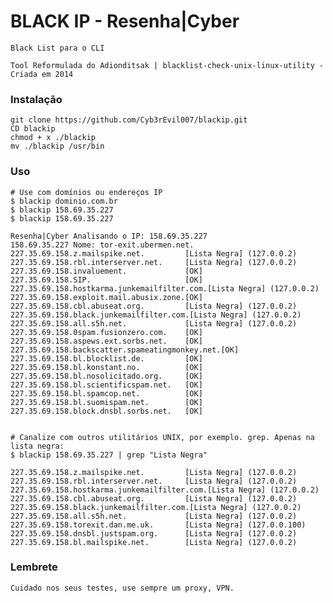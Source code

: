 # BLACK IP - Resenha|Cyber
    Black List para o CLI

    Tool Reformulada do Adionditsak | blacklist-check-unix-linux-utility - Criada em 2014

### Instalação

    git clone https://github.com/Cyb3rEvil007/blackip.git
    CD blackip
    chmod + x ./blackip
    mv ./blackip /usr/bin

### Uso

    # Use com domínios ou endereços IP
    $ blackip dominio.com.br
    $ blackip 158.69.35.227 
    $ blackip 158.69.35.227
    
    Resenha|Cyber Analisando o IP: 158.69.35.227
    158.69.35.227 Nome: tor-exit.ubermen.net.
    227.35.69.158.z.mailspike.net.         [Lista Negra] (127.0.0.2)
    227.35.69.158.rbl.interserver.net.     [Lista Negra] (127.0.0.2)
    227.35.69.158.invaluement.             [OK]
    227.35.69.158.SIP.                     [OK]
    227.35.69.158.hostkarma.junkemailfilter.com.[Lista Negra] (127.0.0.2)
    227.35.69.158.exploit.mail.abusix.zone.[OK]
    227.35.69.158.cbl.abuseat.org.         [Lista Negra] (127.0.0.2)
    227.35.69.158.black.junkemailfilter.com.[Lista Negra] (127.0.0.2)
    227.35.69.158.all.s5h.net.             [Lista Negra] (127.0.0.2)
    227.35.69.158.0spam.fusionzero.com.    [OK]
    227.35.69.158.aspews.ext.sorbs.net.    [OK]
    227.35.69.158.backscatter.spameatingmonkey.net.[OK]
    227.35.69.158.bl.blocklist.de.         [OK]
    227.35.69.158.bl.konstant.no.          [OK]
    227.35.69.158.bl.nosolicitado.org.     [OK]
    227.35.69.158.bl.scientificspam.net.   [OK]
    227.35.69.158.bl.spamcop.net.          [OK]
    227.35.69.158.bl.suomispam.net.        [OK]
    227.35.69.158.block.dnsbl.sorbs.net.   [OK]

    
    # Canalize com outros utilitários UNIX, por exemplo. grep. Apenas na lista negra:
    $ blackip 158.69.35.227 | grep "Lista Negra"
     
    227.35.69.158.z.mailspike.net.         [Lista Negra] (127.0.0.2)
    227.35.69.158.rbl.interserver.net.     [Lista Negra] (127.0.0.2)
    227.35.69.158.hostkarma.junkemailfilter.com.[Lista Negra] (127.0.0.2)
    227.35.69.158.cbl.abuseat.org.         [Lista Negra] (127.0.0.2)
    227.35.69.158.black.junkemailfilter.com.[Lista Negra] (127.0.0.2)
    227.35.69.158.all.s5h.net.             [Lista Negra] (127.0.0.2)
    227.35.69.158.torexit.dan.me.uk.       [Lista Negra] (127.0.0.100)
    227.35.69.158.dnsbl.justspam.org.      [Lista Negra] (127.0.0.2)
    227.35.69.158.bl.mailspike.net.        [Lista Negra] (127.0.0.2)


### Lembrete
    Cuidado nos seus testes, use sempre um proxy, VPN.

